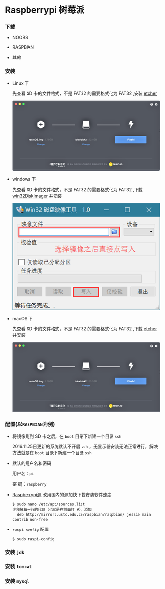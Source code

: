 # Raspberrypi 树莓派

### [下载](https://www.raspberrypi.org/downloads/)

+ NOOBS

+ RASPBIAN

+ 其他

### 安装

+ Linux 下
  
  先查看 SD 卡的文件格式，不是 FAT32 的需要格式化为 FAT32 ,安装 [etcher](https://github.com/resin-io/etcher#installers)

  ![etcher](../pictures/etcher_ubuntu.png)

+ windows 下

  先查看 SD 卡的文件格式，不是 FAT32 的需要格式化为 FAT32 ,下载 [win32DiskImager](https://sourceforge.net/projects/win32diskimager/) 并安装 
  
  ![win32diskimager](../pictures/win32DiskImager.png)

+ macOS 下

  先查看 SD 卡的文件格式，不是 FAT32 的需要格式化为 FAT32 ,下载 [etcher](https://etcher.io/) 并安装
 
  ![etcher](../pictures/etcher_macOS.png)

### 配置(以`RASPBIAN`为例)

+ 将镜像刷到 SD 卡之后，在 `boot` 目录下新建一个目录 `ssh` 

  2016.11.25日更新的系统默认不开启 `ssh` ，无显示器安装无法正常进行，解决方法就是在 `boot` 目录下新建一个目录 `ssh` 

+ 默认的用户名和密码

  用户名：```pi```
  
  密 码：```raspberry```
  
+ [Raspberrypi源](http://shumeipai.nxez.com/2013/08/31/raspbian-chinese-software-source.html) 改用国内的源加快下载安装软件速度

  ```
  $ sudo nano /etc/apt/sources.list
  注释掉每一行的代码（也就是在前面打 #），添加
    deb http://mirrors.ustc.edu.cn/raspbian/raspbian/ jessie main contrib non-free
  ```

+ `raspi-config` 配置

  ```
  $ sudo raspi-config
  ```

### 安装 `jdk` 

### 安装 `tomcat`

### 安装 `mysql`





